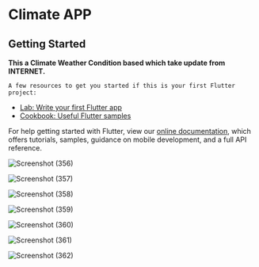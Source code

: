 # Climate APP

## Getting Started

**This a Climate Weather Condition based which take update from INTERNET.**

`A few resources to get you started if this is your first Flutter project:`

- [Lab: Write your first Flutter app](https://flutter.dev/docs/get-started/codelab)
- [Cookbook: Useful Flutter samples](https://flutter.dev/docs/cookbook)

For help getting started with Flutter, view our
[online documentation](https://flutter.dev/docs), which offers tutorials,
samples, guidance on mobile development, and a full API reference.

![Screenshot (356)](https://user-images.githubusercontent.com/38869235/162873470-224c6345-ed76-49fd-9b8f-743edba9987c.png)


![Screenshot (357)](https://user-images.githubusercontent.com/38869235/162873489-a4cd2262-4252-45c9-97d0-7e708c3fb097.png)


![Screenshot (358)](https://user-images.githubusercontent.com/38869235/162873502-30f593a0-dd4e-485c-9136-f61cc40ba812.png)

![Screenshot (359)](https://user-images.githubusercontent.com/38869235/162873527-dedbc110-3895-4d8f-abe2-35f02cbdc66b.png)

![Screenshot (360)](https://user-images.githubusercontent.com/38869235/162873549-ad347d4d-6d8c-43fe-9a9e-0c0eb93690a7.png)

![Screenshot (361)](https://user-images.githubusercontent.com/38869235/162873567-e7dd8e37-cfdb-4445-8112-ae3c726f0435.png)


![Screenshot (362)](https://user-images.githubusercontent.com/38869235/162873593-a82c601d-5ded-450d-a459-79c3a261b871.png)


